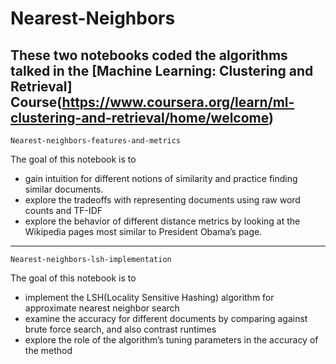 # Nearest-Neighbors

These two notebooks coded the algorithms talked in the [Machine Learning: Clustering and Retrieval] Course(https://www.coursera.org/learn/ml-clustering-and-retrieval/home/welcome)
---

```Nearest-neighbors-features-and-metrics```

The goal of this notebook is to 
* gain intuition for different notions of similarity and practice finding similar documents. 
* explore the tradeoffs with representing documents using raw word counts and TF-IDF
* explore the behavior of different distance metrics by looking at the Wikipedia pages most similar to President Obama’s page.

---

```Nearest-neighbors-lsh-implementation```

The goal of this notebook is to 
* implement the LSH(Locality Sensitive Hashing) algorithm for approximate nearest neighbor search
* examine the accuracy for different documents by comparing against brute force search, and also contrast runtimes
* explore the role of the algorithm’s tuning parameters in the accuracy of the method
